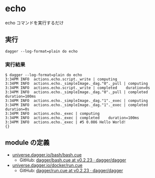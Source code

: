 # echo
echo コマンドを実行するだけ

## 実行
```
dagger --log-format=plain do echo
```

### 実行結果
```
$ dagger --log-format=plain do echo
3:34PM INFO  actions.echo.script._write | computing
3:34PM INFO  actions.echo._simpleImage._dag."0"._pull | computing
3:34PM INFO  actions.echo.script._write | completed    duration=0s
3:34PM INFO  actions.echo._simpleImage._dag."0"._pull | completed    duration=100ms
3:34PM INFO  actions.echo._simpleImage._dag."1"._exec | computing
3:34PM INFO  actions.echo._simpleImage._dag."1"._exec | completed    duration=0s
3:34PM INFO  actions.echo._exec | computing
3:34PM INFO  actions.echo._exec | completed    duration=100ms
3:34PM INFO  actions.echo._exec | #5 0.086 Hello World!
{}
```

## module の定義
- [universe.dagger.io/bash/bash.cue](cue.mod/pkg/universe.dagger.io/bash/bash.cue)
    - GitHub: [dagger/bash.cue at v0.2.23 · dagger/dagger](https://github.com/dagger/dagger/blob/v0.2.23/pkg/universe.dagger.io/bash/bash.cue)
- [universe.dagger.io/docker/run.cue](cue.mod/pkg/universe.dagger.io/docker/run.cue)
    - GitHub: [dagger/run.cue at v0.2.23 · dagger/dagger](https://github.com/dagger/dagger/blob/v0.2.23/pkg/universe.dagger.io/docker/run.cue)
